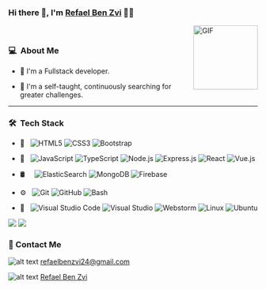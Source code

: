 ### Hi there 👋, I'm [Refael Ben Zvi](https://github.com/Refaelbenzvi24) 👨‍💻

<img align="right" alt="GIF" height="130px" src="https://media.giphy.com/media/du3J3cXyzhj75IOgvA/giphy.gif">
<br />


<h3> 💻 &nbsp;About Me </h3>

- 💼 I'm a Fullstack developer.

- 💪 I'm a self-taught, continuously searching for greater challenges.

<hr />
<h3> 🛠 &nbsp;Tech Stack</h3>

- 🎨 &nbsp;
  ![HTML5](https://img.shields.io/badge/-HTML5-333333?style=flat-square&logo=html5)
  ![CSS3](https://img.shields.io/badge/-CSS3-333333?style=flat-square&logo=css3)
  ![Bootstrap](https://img.shields.io/badge/-Bootstrap-333333?style=flat&logo=bootstrap&logoColor=563D7C)
- 🧰 &nbsp;
  ![JavaScript](https://img.shields.io/badge/-JavaScript-333333?style=flat&logo=javascript)
  ![TypeScript](https://img.shields.io/badge/-TypeScript-333333?style=flat&logo=TypeScript&logoColor=1a73e8)
  ![Node.js](https://img.shields.io/badge/-Node.js-333333?style=flat&logo=node.js)
  ![Express.js](https://img.shields.io/badge/-Express-333333?style=flat&logo=express)
  ![React](https://img.shields.io/badge/-React-333333?style=flat&logo=react)
  ![Vue.js](https://img.shields.io/badge/-Vue-333333?style=flat&logo=Vue.js)

- 🛢 &nbsp; &nbsp;
  ![ElasticSearch](https://img.shields.io/badge/-ElasticSearch-333333?style=flat&logo=ElasticSearch)
  ![MongoDB](https://img.shields.io/badge/-MongoDB-333333?style=flat&logo=mongodb)
  ![Firebase](https://img.shields.io/badge/-Firebase-333333?style=flat&logo=Firebase)

- ⚙️ &nbsp;
  ![Git](https://img.shields.io/badge/-Git-333333?style=flat&logo=git)
  ![GitHub](https://img.shields.io/badge/-GitHub-333333?style=flat&logo=github)
  ![Bash](https://img.shields.io/badge/-Bash-333333?style=flat&logo=Bash)
- 🔧 &nbsp;
  ![Visual Studio Code](https://img.shields.io/badge/-Visual_Studio_Code-333333?style=flat&logo=visual-studio-code&logoColor=007ACC)
  ![Visual Studio](https://img.shields.io/badge/-Visual_Studio-333333?style=flat&logo=visual-studio&logoColor=5d2b90)
  ![Webstorm](https://img.shields.io/badge/-Webstorm-333333?style=flat&logo=webstorm&logoColor=1e7fd9)
  ![Linux](https://img.shields.io/badge/-Linux-333333?style=flat-square&logo=linux)
  ![Ubuntu](https://img.shields.io/badge/-Ubuntu-333333?style=flat-square&logo=ubuntu)

<img  src="https://github-readme-stats.vercel.app/api?username=refaelbenzvi24&theme=github_dark&show_icons=true&hide=issues"/>
<img src="https://github-readme-stats.vercel.app/api/top-langs/?username=refaelbenzvi24&theme=github_dark&show_icons=true&hide=C#" />

### 📝 Contact Me

![alt text](https://api.iconify.design/logos:google-gmail.svg?color=currentColor)
[refaelbenzvi24@gmail.com](mailto:refaelbenzvi24@gmail.com)

![alt text](https://api.iconify.design/logos:linkedin-icon.svg?color=currentColor)
[Refael Ben Zvi](https://www.linkedin.com/in/refael-ben-zvi/)

